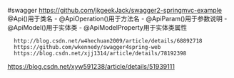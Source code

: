 #swagger
https://github.com/jkgeekJack/swagger2-springmvc-example
        @Api()用于类名 
      - @ApiOperation()用于方法名 
      - @ApiParam()用于参数说明 
      - @ApiModel()用于实体类 
      - @ApiModelProperty用于实体类属性 
      
      http://blog.csdn.net/w4hechuan2009/article/details/68892718
      https://github.com/wkennedy/swagger4spring-web
      https://blog.csdn.net/xjj1314/article/details/78192398
https://blog.csdn.net/xyw591238/article/details/51939111
